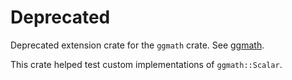 # Deprecated

Deprecated extension crate for the `ggmath` crate.
See [ggmath](https://crates.io/crates/ggmath).

This crate helped test custom implementations of `ggmath::Scalar`.
